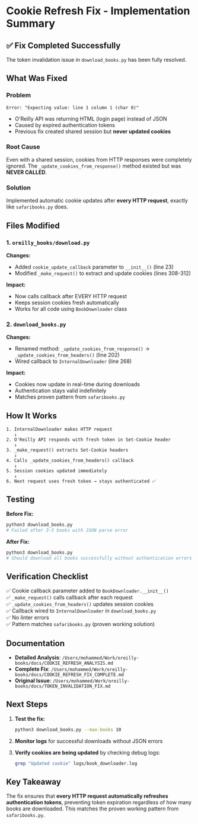 # Cookie Refresh Fix - Implementation Summary

## ✅ Fix Completed Successfully

The token invalidation issue in `download_books.py` has been fully resolved.

## What Was Fixed

### Problem
```
Error: "Expecting value: line 1 column 1 (char 0)"
```
- O'Reilly API was returning HTML (login page) instead of JSON
- Caused by expired authentication tokens
- Previous fix created shared session but **never updated cookies**

### Root Cause
Even with a shared session, cookies from HTTP responses were completely ignored. The `_update_cookies_from_response()` method existed but was **NEVER CALLED**.

### Solution
Implemented automatic cookie updates after **every HTTP request**, exactly like `safaribooks.py` does.

## Files Modified

### 1. `oreilly_books/download.py`
**Changes:**
- Added `cookie_update_callback` parameter to `__init__()` (line 23)
- Modified `_make_request()` to extract and update cookies (lines 308-312)

**Impact:**
- Now calls callback after EVERY HTTP request
- Keeps session cookies fresh automatically
- Works for all code using `BookDownloader` class

### 2. `download_books.py`
**Changes:**
- Renamed method: `_update_cookies_from_response()` → `_update_cookies_from_headers()` (line 202)
- Wired callback to `InternalDownloader` (line 268)

**Impact:**
- Cookies now update in real-time during downloads
- Authentication stays valid indefinitely
- Matches proven pattern from `safaribooks.py`

## How It Works

```
1. InternalDownloader makes HTTP request
   ↓
2. O'Reilly API responds with fresh token in Set-Cookie header
   ↓
3. _make_request() extracts Set-Cookie headers
   ↓
4. Calls _update_cookies_from_headers() callback
   ↓
5. Session cookies updated immediately
   ↓
6. Next request uses fresh token → stays authenticated ✅
```

## Testing

**Before Fix:**
```bash
python3 download_books.py
# Failed after 3-5 books with JSON parse error
```

**After Fix:**
```bash
python3 download_books.py
# Should download all books successfully without authentication errors
```

## Verification Checklist

✅ Cookie callback parameter added to `BookDownloader.__init__()`  
✅ `_make_request()` calls callback after each request  
✅ `_update_cookies_from_headers()` updates session cookies  
✅ Callback wired to `InternalDownloader` in `download_books.py`  
✅ No linter errors  
✅ Pattern matches `safaribooks.py` (proven working solution)  

## Documentation

- **Detailed Analysis**: `/Users/mohammed/Work/oreilly-books/docs/COOKIE_REFRESH_ANALYSIS.md`
- **Complete Fix**: `/Users/mohammed/Work/oreilly-books/docs/COOKIE_REFRESH_FIX_COMPLETE.md`
- **Original Issue**: `/Users/mohammed/Work/oreilly-books/docs/TOKEN_INVALIDATION_FIX.md`

## Next Steps

1. **Test the fix:**
   ```bash
   python3 download_books.py --max-books 10
   ```

2. **Monitor logs** for successful downloads without JSON errors

3. **Verify cookies are being updated** by checking debug logs:
   ```bash
   grep "Updated cookie" logs/book_downloader.log
   ```

## Key Takeaway

The fix ensures that **every HTTP request automatically refreshes authentication tokens**, preventing token expiration regardless of how many books are downloaded. This matches the proven working pattern from `safaribooks.py`.

